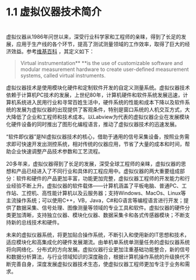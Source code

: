 # 1.1 虚拟仪器技术简介

# 

虚拟仪器从1986年问世以来，深受行业科学家和工程师的亲睐，得到了长足的发展，应用于生产线的各个环节，提高了测试测量领域的工作效率，取得了巨大的经济效益。参考[维基百科](https://en.wikipedia.org/wiki/Virtual_instrumentation)  ，其定义如下：

> Virtual instrumentation** **is the use of customizable software and modular measurement hardware to create user-defined measurement systems, called virtual instruments.

虚拟仪器技术是使用模块化硬件和定制软件开发的自定义测量系统。虚拟仪器技术依赖于计算机PC技术的发展，上世纪80年，计算机硬件和软件系统发展迅速，计算机系统进入民用行业和寻常百姓生活中，硬件系统的性能和成本下降以及软件系统的发展为虚拟仪器的出现提供了客观条件，特别是窗口系统的人机交互方式，大大降低了企业和工程师和技术成本。以Labview为代表的虚拟仪器企业在发展模块化硬件设备的同时推出了图形化编程语言，推动了虚拟仪器技术的迅速发展。

“软件即仪器”是NI虚拟仪器技术的核心，借助于通用的信号采集设备，按照业务需求即可快速开发出测控系统，相对传统的仪器应用，节省了大量的成本和时间，帮助企业快速调整产品技术参数和工艺流程。

20多年来，虚拟仪器得到了长足的发展，深受全球工程师的亲睐，虚拟仪器的思想和产品已经进入了不同行业和具体的工程应用中。虚拟仪器的两大重要组成部分：软件和硬件的产品更加丰富，功能更加完整，虚拟仪器工程师的开发能力和行业经验不断上升。虚拟仪器的软件载体——计算机涵盖了平板电脑、普通PC、工作站、工控机、高性能计算机以及云服务器；支持Windows、MacOs、Linux等主流操作系统；可以使用C++，VB，Java，C\#和G语言等编程语言进行开发；提供了数据采集、信号处理、图像测量等领域的专业工具和软件。虚拟仪器的硬件分类更加清晰，支持独立仪器、模块化仪器、数据采集卡和各式传感器模块；不断支持新的总线技术和硬件。

未来的虚拟仪器系统，将更加贴合操作系统，不断引入和使用新的IT思想和技术，适应模块化和高集成化的硬件发展潮流。由单机单系统单测量任务的虚拟仪器系统将向网络化、分布式的方向发展。虚拟仪器行业更加注重基础功能整合，新的信号和数据分析算法，与行业领域知识的深度融合，根据计算机操作系统的升级换代不断完善自身，深度发展虚拟仪器技术生态，使虚拟仪器工程师更加专注于业务和需求。

